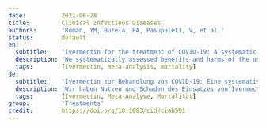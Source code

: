 ```yaml
---
date:          2021-06-28
title:         Clinical Infectious Diseases
authors:       'Roman, YM, Burela, PA, Pasupuleti, V, et al.'
status:        default
en:
  subtitle:    'Ivermectin for the treatment of COVID-19: A systematic review and meta-analysis of randomized controlled trials'
  description: 'We systematically assessed benefits and harms of the use of ivermectin (IVM) in COVID-19 patients. Published and preprint randomized controlled trials (RCTs) assessing IVM effects on COVID-19 adult patients were searched until March 22, 2021 in five engines. Primary outcomes were all-cause mortality, length of stay (LOS), and adverse events (AE). Secondary outcomes included viral clearance and severe AEs. Risk of bias (RoB) was evaluated using Cochrane RoB 2·0 tool. Inverse variance random effect meta-analyses were performed. with quality of evidence (QoE) evaluated using GRADE methodology. Ten RCTs (n=1173) were included. Controls were standard of care [SOC] in five RCTs and placebo in five RCTs. COVID-19 disease severity was mild in 8 RCTs, moderate in one RCT, and mild and moderate in one RCT. IVM did not reduce all-cause mortality vs. controls or LOS vs. controls. AEs, severe AE and viral clearance were similar between IVM and controls (all outcomes: low QoE). Subgroups by severity of COVID-19 or RoB were mostly consistent with main analyses; all-cause mortality in three RCTs at high RoB was reduced with IVM. In comparison to SOC or placebo, IVM did not reduce all-cause mortality, length of stay or viral clearance in RCTs in COVID-19 patients with mostly mild disease. IVM did not have an effect on AEs or severe AEs. IVM is not a viable option to treat COVID-19 patients.'
  tags:        [Ivermectin, meta-analysis, mortality]
de:
  subtitle:    'Ivermectin zur Behandlung von COVID-19: Eine systematische Überprüfung und Meta-Analyse randomisierter kontrollierter Studien'
  description: 'Wir haben Nutzen und Schaden des Einsatzes von Ivermectin (IVM) bei COVID-19-Patienten systematisch bewertet. Veröffentlichte und im Druck befindliche randomisierte kontrollierte Studien (RCTs), die die Auswirkungen von IVM auf erwachsene COVID-19-Patienten bewerten, wurden bis zum 22. März 2021 in fünf Suchmaschinen gesucht. Primäre Endpunkte waren die Gesamtmortalität, die Dauer des Aufenthalts und unerwünschte Ereignisse. Zu den sekundären Ergebnissen gehörten die virale Clearance und schwere Nebenwirkungen. Das Risiko der Verzerrung (RoB) wurde mit dem Cochrane RoB 2-0 Tool bewertet. Es wurden Meta-Analysen mit umgekehrter Varianz und zufälligen Effekten durchgeführt, wobei die Qualität der Nachweise (QoE) anhand der GRADE-Methode bewertet wurde. Zehn RCTs (n=1173) wurden eingeschlossen. Die Kontrollen waren in fünf RCTs die Standardbehandlung [SOC] und in fünf RCTs Placebo. Der Schweregrad der COVID-19-Krankheit war in 8 RCTs leicht, in einer RCT mittelschwer und in einer RCT leicht und mittelschwer. IVM reduzierte weder die Gesamtmortalität im Vergleich zu den Kontrollen noch die LOS im Vergleich zu den Kontrollen. AEs, schwere AE und virale Clearance waren zwischen IVM und Kontrollen ähnlich (alle Ergebnisse: niedrige QoE). Die Untergruppen nach Schweregrad von COVID-19 oder RoB stimmten größtenteils mit den Hauptanalysen überein; die Gesamtmortalität wurde in drei RCTs bei hohem RoB durch IVM reduziert. Im Vergleich zu SOC oder Placebo verringerte die IVM in den RCTs bei COVID-19-Patienten mit überwiegend leichter Erkrankung weder die Gesamtmortalität noch die Aufenthaltsdauer oder die virale Clearance. Die IVM hatte keinen Einfluss auf Nebenwirkungen oder schwere Nebenwirkungen. IVM ist keine praktikable Option für die Behandlung von COVID-19-Patienten.' 
  tags:        [Ivermectin, Meta-Analyse, Mortalität]
group:         'Treatments'
credit:        https://doi.org/10.1093/cid/ciab591
---
```

